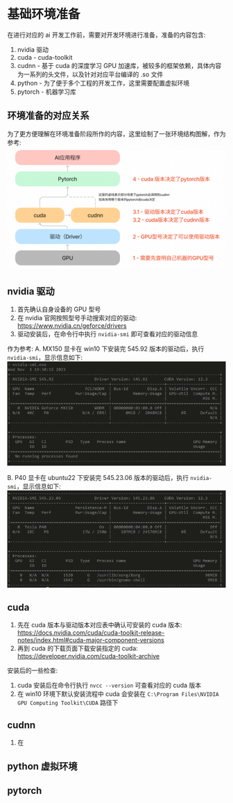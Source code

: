# 基础环境准备
在进行对应的 ai 开发工作前，需要对开发环境进行准备，准备的内容包含:  
1. nvidia 驱动  
1. cuda - cuda-toolkit  
1. cudnn - 基于 cuda 的深度学习 GPU 加速库，被较多的框架依赖，具体内容为一系列的头文件，以及针对对应平台编译的 .so 文件  
1. python - 为了便于多个工程的开发工作，这里需要配置虚拟环境  
1. pytorch - 机器学习库  

## 环境准备的对应关系
为了更方便理解在环境准备阶段所作的内容，这里绘制了一张环境结构图解，作为参考:  
![env-struc.png](/c1-environment/env-struc.png)

## nvidia 驱动
1. 首先确认自身设备的 GPU 型号  
1. 在 nvidia 官网按照型号手动搜索对应的驱动: https://www.nvidia.cn/geforce/drivers  
1. 驱动安装后，在命令行中执行 `nvidia-smi` 即可查看对应的驱动信息  

作为参考:
A. MX150 显卡在 win10 下安装完 545.92 版本的驱动后，执行 `nvidia-smi`，显示信息如下:  
![mx150.png](/c1-environment/mx150.png)

B. P40 显卡在 ubuntu22 下安装完 545.23.06 版本的驱动后，执行 `nvidia-smi`，显示信息如下:   
![p40.png](/c1-environment/p40.png)

## cuda
1. 先在 cuda 版本与驱动版本对应表中确认可安装的 cuda 版本: https://docs.nvidia.com/cuda/cuda-toolkit-release-notes/index.html#cuda-major-component-versions  
1. 再到 cuda 的下载页面下载安装指定的 cuda: https://developer.nvidia.com/cuda-toolkit-archive  

安装后的一些检查:  
1. cuda 安装后在命令行执行 `nvcc --version` 可查看对应的 cuda 版本  
1. 在 win10 环境下默认安装流程中 cuda 会安装在 `C:\Program Files\NVIDIA GPU Computing Toolkit\CUDA` 路径下  

## cudnn
1. 在

## python 虚拟环境

## pytorch
